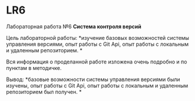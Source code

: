 # LR6
Лабораторная работа №6
**Система контроля версий**

Цель лабораторной работы: *изучение базовых возможностей системы
управления версиями, опыт работы с Git Api, опыт работы с локальным и
удаленным репозиторием. *

Вся информация о проделанной работе изложена очень подробно и по пунктам в методичке.

Вывод: *базовые возможности системы
управления версиями были изучены, опыт работы с Git Api, опыт работы с локальным и
удаленным репозиторием был получен. *

